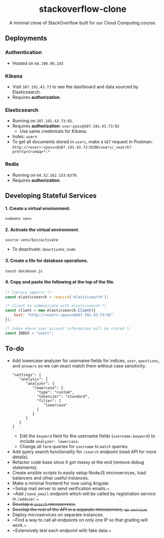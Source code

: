 <h1 align=center>stackoverflow-clone</h1>
<p align=center>A minimal clone of StackOverflow built for our Cloud Computing course.</p>

## Deployments

### Authentication
* Hosted on `64.190.90.243`

### Kibana
* Visit `107.191.43.73` to see the dashboard and data sourced by Elasticsearch.
* Requires **authorization**.

### Elasticsearch
* Running on `107.191.43.73:92`.
* Requires **authorization**: `user:pass@107.191.43.73:92`
  * Use same credentials for Kibana.
* Index: `users`
* To get all documents stored in `users`, make a `GET` request in Postman: `http://<user>:<pass>@107.191.43.73:9200/users/_search?pretty=true&q=*:*`

### Redis
* Running on `64.52.162.153:6379`.
* Requires **authorization**.

## Developing Stateful Services
#### 1. Create a virtual environment. 
`nodeenv venv`
#### 2. Activate the virtual environment.
`source venv/bin/activate`
  * To deactivate: `deactivate_node`
#### 3. Create a file for database operations.
`touch database.js`
#### 4. Copy and paste the following at the top of the file.
  ``` node.js
  /* library imports */
  const elasticsearch = require('elasticsearch');

  /* client to communicate with elasticsearch */
  const client = new elasticsearch.Client({
      host: "http://<user>:<pass>@107.191.43.73:92"
  });
  
  /* index where user account information will be stored */
  const INDEX = "users";
  ```
  
  ## To-do
  * Add lowercase analyzer for username fields for indices, `user`, `questions`, and `answers` so we can exact match them without case sensitivity.
    ```
    "settings": {
       "analysis": {
          "analyzer": {
             "lowercase": {
               "type": "custom",
               "tokenizer": "standard",
               "filter": [
                  "lowercase"
               ]
             }
          }
       }
    }
    ```
    * Edit the `keyword` field for the username fields (`username.keyword`) to include `analyzer: lowercase`.
    * Change all `term` queries for `username` to `match` queries.
  * Add query search functionality for `/search` endpoint (read API for more details). 
  * Refactor code base since it got messy at the end (remove debug statements).
  * Create ansible scripts to easily setup NodeJS microservices, load balancers and other useful instances.
  * Make a minimal frontend for now using Angular.
  * ~Setup mail server to send verification emails.~
  * ~Add `/send_email` endpoint which will be called by registration service in `/adduser`.~
  * ~~Develop a `search` microservice.~~
  * ~~Develop the rest of the API in a separate microservice, `qa-service`.~~
  * Deploy microservices on separate instances.
  * ~Find a way to call all endpoints on only one IP so that grading will work.~
  * ~Extensively test each endpoint with fake data.~
